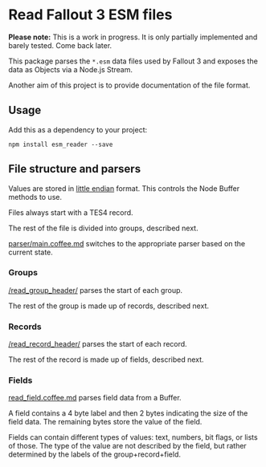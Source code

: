 # Read Fallout 3 ESM files

**Please note:** This is a work in progress.
It is only partially implemented and barely tested.
Come back later.

This package parses the `*.esm` data files used by Fallout 3 and exposes the data as Objects via a Node.js Stream.

Another aim of this project is to provide documentation of the file format.


## Usage

Add this as a dependency to your project:

	npm install esm_reader --save


## File structure and parsers

Values are stored in [little endian](https://en.wikipedia.org/wiki/Endianness) format.
This controls the Node Buffer methods to use.

Files always start with a TES4 record.

The rest of the file is divided into groups, described next.

[parser/main.coffee.md](./parser/main.coffee.md) switches to the appropriate parser based on the current state.


### Groups

[/read_group_header/](./read_group_header/main.coffee.md) parses the start of each group.

The rest of the group is made up of records, described next.


### Records

[/read_record_header/](./read_record_header/main.coffee.md) parses the start of each record.

The rest of the record is made up of fields, described next.


### Fields

[read_field.coffee.md](./read_field.coffee.md) parses field data from a Buffer.

A field contains a 4 byte label and then 2 bytes indicating the size of the field data.
The remaining bytes store the value of the field.

Fields can contain different types of values: text, numbers, bit flags, or lists of those.
The type of the value are not described by the field, but rather determined by the labels of the group+record+field.
